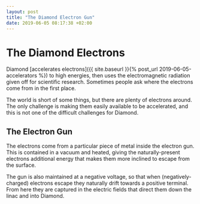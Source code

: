 ```yaml
---
layout: post
title: "The Diamond Electron Gun"
date: 2019-06-05 08:17:38 +02:00
---
```


# The Diamond Electrons

Diamond [accelerates electrons]({{ site.baseurl }}{% post_url 2019-06-05-accelerators %})
to high energies, then uses the electromagnetic radiation given off for scientific
research.  Sometimes people ask where the electrons come from in the first place.

The world is short of some things, but there are plenty of electrons around. The
only challenge is making them easily available to be accelerated, and this is
not one of the difficult challenges for Diamond.

## The Electron Gun

The electrons come from a particular piece of metal inside the electron gun.
This is contained in a vacuum and heated, giving the naturally-present electrons
additional energy that makes them more inclined to escape from the surface.

The gun is also maintained at a negative voltage, so that when 
(negatively-charged) electrons escape they naturally drift towards a 
positive terminal. From here they are captured in the electric fields that
direct them down the linac and into Diamond.

